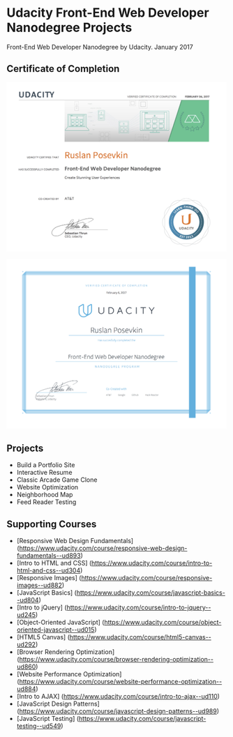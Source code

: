 # Udacity Front-End Web Developer Nanodegree Projects
Front-End Web Developer Nanodegree by Udacity. January 2017

## Certificate of Completion
![Certificate of Completion](https://github.com/rusposevkin/udacity-frontend/raw/master/img/certificate-1.png "Certificate of Completion")

![Certificate of Completion](https://github.com/rusposevkin/udacity-frontend/raw/master/img/certificate-2.png "Certificate of Completion")

## Projects
* Build a Portfolio Site
* Interactive Resume
* Classic Arcade Game Clone
* Website Optimization
* Neighborhood Map
* Feed Reader Testing

## Supporting Courses
* [Responsive Web Design Fundamentals] (https://www.udacity.com/course/responsive-web-design-fundamentals--ud893)
* [Intro to HTML and CSS] (https://www.udacity.com/course/intro-to-html-and-css--ud304)
* [Responsive Images] (https://www.udacity.com/course/responsive-images--ud882)
* [JavaScript Basics] (https://www.udacity.com/course/javascript-basics--ud804)
* [Intro to jQuery] (https://www.udacity.com/course/intro-to-jquery--ud245)
* [Object-Oriented JavaScript] (https://www.udacity.com/course/object-oriented-javascript--ud015)
* [HTML5 Canvas] (https://www.udacity.com/course/html5-canvas--ud292)
* [Browser Rendering Optimization] (https://www.udacity.com/course/browser-rendering-optimization--ud860)
* [Website Performance Optimization] (https://www.udacity.com/course/website-performance-optimization--ud884)
* [Intro to AJAX] (https://www.udacity.com/course/intro-to-ajax--ud110)
* [JavaScript Design Patterns] (https://www.udacity.com/course/javascript-design-patterns--ud989)
* [JavaScript Testing] (https://www.udacity.com/course/javascript-testing--ud549)


